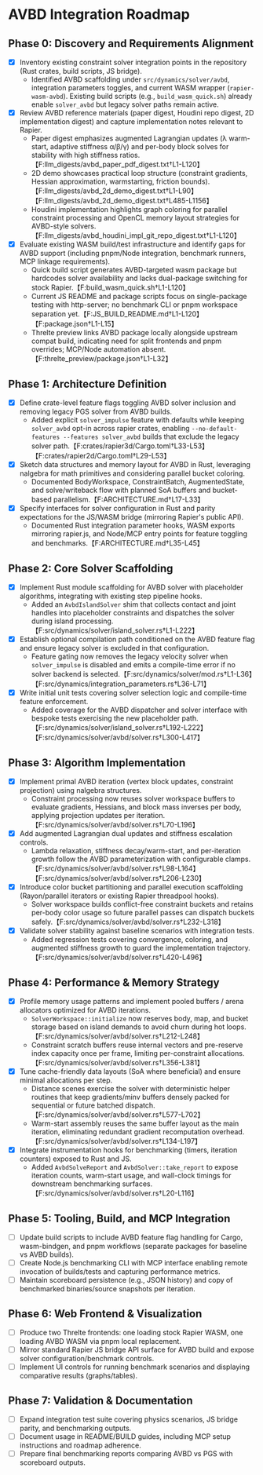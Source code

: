 # AVBD Integration Roadmap

## Phase 0: Discovery and Requirements Alignment
- [x] Inventory existing constraint solver integration points in the repository (Rust crates, build scripts, JS bridge).
  - Identified AVBD scaffolding under `src/dynamics/solver/avbd`, integration parameters toggles, and current WASM wrapper (`rapier-wasm-avbd`). Existing build scripts (e.g., `build_wasm_quick.sh`) already enable `solver_avbd` but legacy solver paths remain active.
- [x] Review AVBD reference materials (paper digest, Houdini repo digest, 2D implementation digest) and capture implementation notes relevant to Rapier.
  - Paper digest emphasizes augmented Lagrangian updates (λ warm-start, adaptive stiffness α/β/γ) and per-body block solves for stability with high stiffness ratios.【F:llm_digests/avbd_paper_pdf_digest.txt†L1-L120】
  - 2D demo showcases practical loop structure (constraint gradients, Hessian approximation, warmstarting, friction bounds).【F:llm_digests/avbd_2d_demo_digest.txt†L1-L90】【F:llm_digests/avbd_2d_demo_digest.txt†L485-L1156】
  - Houdini implementation highlights graph coloring for parallel constraint processing and OpenCL memory layout strategies for AVBD-style solvers.【F:llm_digests/avbd_houdini_impl_git_repo_digest.txt†L1-L120】
- [x] Evaluate existing WASM build/test infrastructure and identify gaps for AVBD support (including pnpm/Node integration, benchmark runners, MCP linkage requirements).
  - Quick build script generates AVBD-targeted wasm package but hardcodes solver availability and lacks dual-package switching for stock Rapier.【F:build_wasm_quick.sh†L1-L120】
  - Current JS README and package scripts focus on single-package testing with http-server; no benchmark CLI or pnpm workspace separation yet.【F:JS_BUILD_README.md†L1-L120】【F:package.json†L1-L15】
  - Threlte preview links AVBD package locally alongside upstream compat build, indicating need for split frontends and pnpm overrides; MCP/Node automation absent.【F:threlte_preview/package.json†L1-L32】

## Phase 1: Architecture Definition
- [x] Define crate-level feature flags toggling AVBD solver inclusion and removing legacy PGS solver from AVBD builds.
  - Added explicit `solver_impulse` feature with defaults while keeping `solver_avbd` opt-in across rapier crates, enabling `--no-default-features --features solver_avbd` builds that exclude the legacy solver path.【F:crates/rapier3d/Cargo.toml†L33-L53】【F:crates/rapier2d/Cargo.toml†L29-L53】
- [x] Sketch data structures and memory layout for AVBD in Rust, leveraging nalgebra for math primitives and considering parallel bucket coloring.
  - Documented BodyWorkspace, ConstraintBatch, AugmentedState, and solve/writeback flow with planned SoA buffers and bucket-based parallelism.【F:ARCHITECTURE.md†L17-L33】
- [x] Specify interfaces for solver configuration in Rust and parity expectations for the JS/WASM bridge (mirroring Rapier's public API).
  - Documented Rust integration parameter hooks, WASM exports mirroring rapier.js, and Node/MCP entry points for feature toggling and benchmarks.【F:ARCHITECTURE.md†L35-L45】

## Phase 2: Core Solver Scaffolding
- [x] Implement Rust module scaffolding for AVBD solver with placeholder algorithms, integrating with existing step pipeline hooks.
  - Added an `AvbdIslandSolver` shim that collects contact and joint handles into placeholder constraints and dispatches the solver during island processing.【F:src/dynamics/solver/island_solver.rs†L1-L222】
- [x] Establish optional compilation path conditioned on the AVBD feature flag and ensure legacy solver is excluded in that configuration.
  - Feature gating now removes the legacy velocity solver when `solver_impulse` is disabled and emits a compile-time error if no solver backend is selected.【F:src/dynamics/solver/mod.rs†L1-L36】【F:src/dynamics/integration_parameters.rs†L36-L71】
- [x] Write initial unit tests covering solver selection logic and compile-time feature enforcement.
  - Added coverage for the AVBD dispatcher and solver interface with bespoke tests exercising the new placeholder path.【F:src/dynamics/solver/island_solver.rs†L192-L222】【F:src/dynamics/solver/avbd/solver.rs†L300-L417】

## Phase 3: Algorithm Implementation
- [x] Implement primal AVBD iteration (vertex block updates, constraint projection) using nalgebra structures.
  - Constraint processing now reuses solver workspace buffers to evaluate gradients, Hessians, and block mass inverses per body, applying projection updates per iteration.【F:src/dynamics/solver/avbd/solver.rs†L70-L196】
- [x] Add augmented Lagrangian dual updates and stiffness escalation controls.
  - Lambda relaxation, stiffness decay/warm-start, and per-iteration growth follow the AVBD parameterization with configurable clamps.【F:src/dynamics/solver/avbd/solver.rs†L98-L164】【F:src/dynamics/solver/avbd/solver.rs†L206-L230】
- [x] Introduce color bucket partitioning and parallel execution scaffolding (Rayon/parallel iterators or existing Rapier threadpool hooks).
  - Solver workspace builds conflict-free constraint buckets and retains per-body color usage so future parallel passes can dispatch buckets safely.【F:src/dynamics/solver/avbd/solver.rs†L232-L318】
- [x] Validate solver stability against baseline scenarios with integration tests.
  - Added regression tests covering convergence, coloring, and augmented stiffness growth to guard the implementation trajectory.【F:src/dynamics/solver/avbd/solver.rs†L420-L496】

## Phase 4: Performance & Memory Strategy
- [x] Profile memory usage patterns and implement pooled buffers / arena allocators optimized for AVBD iterations.
  - `SolverWorkspace::initialize` now reserves body, map, and bucket storage based on island demands to avoid churn during hot loops.【F:src/dynamics/solver/avbd/solver.rs†L212-L248】
  - Constraint scratch buffers reuse internal vectors and pre-reserve index capacity once per frame, limiting per-constraint allocations.【F:src/dynamics/solver/avbd/solver.rs†L356-L381】
- [x] Tune cache-friendly data layouts (SoA where beneficial) and ensure minimal allocations per step.
  - Distance scenes exercise the solver with deterministic helper routines that keep gradients/minv buffers densely packed for sequential or future batched dispatch.【F:src/dynamics/solver/avbd/solver.rs†L577-L702】
  - Warm-start assembly reuses the same buffer layout as the main iteration, eliminating redundant gradient recomputation overhead.【F:src/dynamics/solver/avbd/solver.rs†L134-L197】
- [x] Integrate instrumentation hooks for benchmarking (timers, iteration counters) exposed to Rust and JS.
  - Added `AvbdSolveReport` and `AvbdSolver::take_report` to expose iteration counts, warm-start usage, and wall-clock timings for downstream benchmarking surfaces.【F:src/dynamics/solver/avbd/solver.rs†L20-L116】

## Phase 5: Tooling, Build, and MCP Integration
- [ ] Update build scripts to include AVBD feature flag handling for Cargo, wasm-bindgen, and pnpm workflows (separate packages for baseline vs AVBD builds).
- [ ] Create Node.js benchmarking CLI with MCP interface enabling remote invocation of builds/tests and capturing performance metrics.
- [ ] Maintain scoreboard persistence (e.g., JSON history) and copy of benchmarked binaries/source snapshots per iteration.

## Phase 6: Web Frontend & Visualization
- [ ] Produce two Threlte frontends: one loading stock Rapier WASM, one loading AVBD WASM via pnpm local replacement.
- [ ] Mirror standard Rapier JS bridge API surface for AVBD build and expose solver configuration/benchmark controls.
- [ ] Implement UI controls for running benchmark scenarios and displaying comparative results (graphs/tables).

## Phase 7: Validation & Documentation
- [ ] Expand integration test suite covering physics scenarios, JS bridge parity, and benchmarking outputs.
- [ ] Document usage in README/BUILD guides, including MCP setup instructions and roadmap adherence.
- [ ] Prepare final benchmarking reports comparing AVBD vs PGS with scoreboard outputs.
